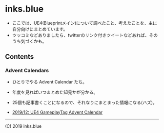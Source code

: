 # inks.blue

* ここでは、UE4(Blueprintメイン)について調べたこと、考えたことを、主に自分向けにまとめています。
* ツッコミなどありましたら、twitterのリンク付きツイートなどあれば、そのうち気づくかも。

## Contents

### Advent Calendars
* ひとりでやる Advent Calendar たち。
* 年度を見ればいつまとめた知見かが分かる。
* 25個も記事書くことになるので、それなりにまとまった情報になる(ハズ)。

* [2019/12: UE4 GameplayTag Advent Calendar](./ac/2019-GameplayTag/Index.md)

<!--

### Blueprint Class Designs

Blueprintでのクラス設計指針たち。

-->

<!--

### Blueprint Idioms

Blueprintのちょっとした実装アイディアたち。

-->

<!--

### Blueprint Function Tests

Blueprintの機能テストたち。「そもそも、ここの仕様どうなってるの？」という疑問を解消していくための場所。

-->


---

(C) 2019 inks.blue
